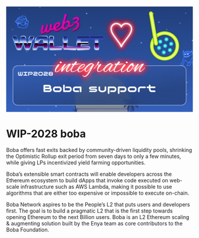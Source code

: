 [_metadata_:at_account]:- "@bobanetwork"
![image](../v3/images/2028.png)

# WIP-2028 boba

Boba offers fast exits backed by community-driven liquidity pools, shrinking the Optimistic Rollup exit period from seven days to only a few minutes, while giving LPs incentivized yield farming opportunities.

Boba’s extensible smart contracts will enable developers across the Ethereum ecosystem to build dApps that invoke code executed on web-scale infrastructure such as AWS Lambda, making it possible to use algorithms that are either too expensive or impossible to execute on-chain.

Boba Network aspires to be the People’s L2 that puts users and developers first. The goal is to build a pragmatic L2 that is the first step towards opening Ethereum to the next Billion users. Boba is an L2 Ethereum scaling & augmenting solution built by the Enya team as core contributors to the Boba Foundation.
